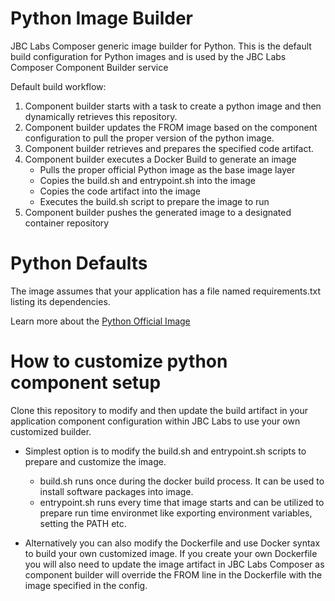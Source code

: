 # Python Image Builder

JBC Labs Composer generic image builder for Python. This is the default build configuration for Python images and is used by the JBC Labs Composer Component Builder service

Default build workflow:

1. Component builder starts with a task to create a python image and then dynamically retrieves this repository.
2. Component builder updates the FROM image based on the component configuration to pull the proper version of the python image.
3. Component builder retrieves and prepares the specified code artifact.
4. Component builder executes a Docker Build to generate an image
    - Pulls the proper official Python image as the base image layer
    - Copies the build.sh and entrypoint.sh into the image
    - Copies the code artifact into the image
    - Executes the build.sh script to prepare the image to run 
5. Component builder pushes the generated image to a designated container repository

# Python Defaults
The image assumes that your application has a file named requirements.txt listing its dependencies.

Learn more about the [Python Official Image](https://hub.docker.com/_/python/)

# How to customize python component setup
Clone this repository to modify and then update the build artifact in your application component configuration within JBC Labs to use your own customized builder.
- Simplest option is to modify the build.sh and entrypoint.sh scripts to prepare and customize the image.
  - build.sh runs once during the docker build process. It can be used to install software packages into image.
  - entrypoint.sh runs every time that image starts and can be utilized to prepare run time environmet like exporting environment variables, setting the PATH etc.
  
- Alternatively you can also modify the Dockerfile and use Docker syntax to build your own customized image. If you create your own Dockerfile you will also need to update the image artifact in JBC Labs Composer as component builder will override the FROM line in the Dockerfile with the image specified in the config.
